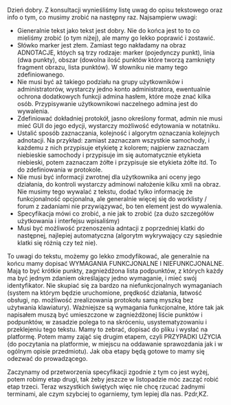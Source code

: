 Dzień dobry. Z konsultacji wynieśliśmy listę uwag do opisu tekstowego oraz info o tym, co musimy zrobić na następny raz. Najsampierw uwagi:
 - Gieneralnie tekst jako tekst jest dobry. Nie do końca jest to to co mieliśmy zrobić (o tym niżej), ale mamy go lekko poprawić i zostawić.
 - Słówko marker jest złem. Zamiast tego nakładamy na obraz ADNOTACJE, któych są trzy rodzaje: marker (pojedynczy punkt), linia (dwa punkty), obszar (dowolna ilość punktów które tworzą zamknięty fragment obrazu, lista punktów). W słowniku nie mamy tego zdefiniowanego.
 - Nie musi być aż takiego podziału na grupy użytkowników i administratorów, wystarczy jedno konto administratora, ewentualnie ochrona dodatkowych funkcji admina hasłem, które może znać kilka osób. Przypisywanie użytkownikowi naczelnego admina jest do wywalenia.
 - Zdefiniować dokładniej protokół, jasno określony format, admin nie musi mieć GUI do jego edycji, wystarczy możliwość edytowania w notatniku.
 - Ustalić sposób zaznaczania, kolejność i algorytm oznaczania kolejnych adnotacji. Na przykład: zamiast zaznaczam wszystkie samochody, i każdemu z nich przypisuje etykietę z kolorem; najpierw zaznaczam niebieskie samochody i przypisuje im się automatycznie etykieta niebieski, potem zaznaczam żółte i przypisuje sie etykieta żółte itd. To do zdefiniowania w protokole.
 - Nie musi być informacji zwrotnej dla użytkownika ani oceny jego działania, do kontroli wystarczy adminowi nałożenie kilku xmli na obraz. Nie musimy tego wywalać z tekstu, dodać tylko informację że funkcjonalność opcjonalna, ale generalnie więcej się do worklisty / forum z zadaniami nie przywiązywać, bo ten element jest do wywalenia.
 - Specyfikacja mówi co zrobić, a nie jak to zrobić (za dużo szczegółów użytkowania i interfejsu wpisaliśmy)
 - Musi być możliwość przenoszenia adntacji z poprzedniej klatki do następnej, najlepiej automatyczna (algorytm wykrywający czy sąsiednie klatki się różnią czy też nie).

To uwagi do tekstu, możemy go lekko zmodyfikować, ale generalnie na końcu mamy dopisać WYMAGANIA FUNKCJONALNE I NIEFUNKCJONALNE. Mają to być krótkie punkty, zagnieżdżona lista podpunktów, z których każdy ma być jednym zdaniem określający jedno wymaganie, i mieć swój identyfikator. Nie skupiać się za bardzo na niefunkcjonalnych wymaganiach (system na którym będzie uruchomione, prędkość działania, łatwość obsługi, np. możliwość zrealizowania protokołu samą myszką bez użytwania klawiatury).
Ważniejsze są wymagania funkcjonalne, które tak jak napisałem muszą być umieszczone w zagnieżdżonej liście punktów i podpunktów, w zasadzie polega to na skróceniu, usystematyzowaniu i przeklejeniu tego tekstu. Mamy to zebrać, dopisać do pliku i wysłać na platformę.
Potem mamy zająć się drugim etapem, czyli PRZYPADKI UŻYCIA (do poczytania na platformie, w miejscu na oddawanie sprawozdania jak i w ogólnym opisie przedmiotu). Jak oba etapy będą gotowe to mamy się odezwać do prowadzącego.

Zaczynamy od przetworzenia specyfikacji zgodnie z tym co jest wyżej, potem robimy etap drugi, tak żeby jeszcze w listopadzie móc zacząć robić etap trzeci. Teraz wszystkich świętych więc nie chcę rzucać żadnymi terminami, ale czym szybciej to ogarniemy, tym lepiej dla nas.
Pzdr,KZ.
